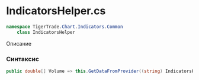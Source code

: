 
# IndicatorsHelper.cs
```csharp
namespace TigerTrade.Chart.Indicators.Common  
    class IndicatorsHelper
```

Описание

### Синтаксис
```csharp
public double[] Volume => this.GetDataFromProvider((string) IndicatorsHelper.buesU2Tct638m4LDe0vP(-1323215932 ^ -1323175486));{ get; }
```
